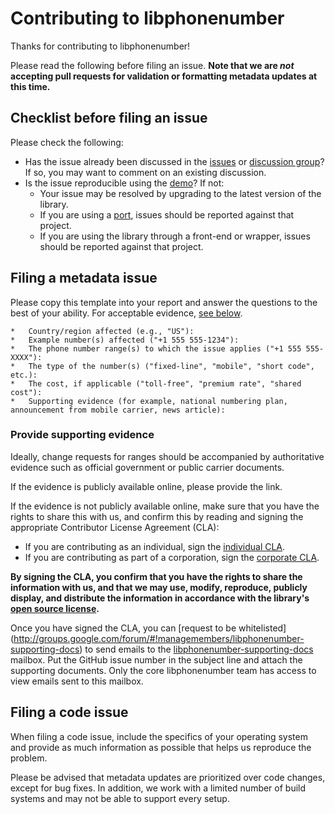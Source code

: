 # Contributing to libphonenumber

Thanks for contributing to libphonenumber!

Please read the following before filing an issue. **Note that we are _not_
accepting pull requests for validation or formatting metadata updates at this
time.**

## Checklist before filing an issue

Please check the following:
*   Has the issue already been discussed in the
    [issues](http://github.com/googlei18n/libphonenumber/issues) or [discussion
    group](https://groups.google.com/group/libphonenumber-discuss)? If so, you
    may want to comment on an existing discussion.
*   Is the issue reproducible using the
    [demo](http://libphonenumber.appspot.com/)? If not:
    *   Your issue may be resolved by upgrading to the latest version of the
        library.
    *   If you are using a
        [port](http://github.com/googlei18n/libphonenumber#third-party-ports),
        issues should be reported against that project.
    *   If you are using the library through a front-end or wrapper, issues
        should be reported against that project.

## Filing a metadata issue

Please copy this template into your report and answer the questions to the best of your ability.
For acceptable evidence, [see below](#provide-supporting-evidence).

``` nomarkdown
*   Country/region affected (e.g., "US"):
*   Example number(s) affected ("+1 555 555-1234"):
*   The phone number range(s) to which the issue applies ("+1 555 555-XXXX"):
*   The type of the number(s) ("fixed-line", "mobile", "short code", etc.):
*   The cost, if applicable ("toll-free", "premium rate", "shared cost"):
*   Supporting evidence (for example, national numbering plan, announcement from mobile carrier, news article):
```

### Provide supporting evidence

Ideally, change requests for ranges should be accompanied by authoritative
evidence such as official government or public carrier documents.

If the evidence is publicly available online, please provide the link.

If the evidence is not publicly available online, make sure that you have the
rights to share this with us, and confirm this by reading and signing the
appropriate Contributor License Agreement (CLA):

*   If you are contributing as an individual, sign the [individual
    CLA](http://cla.developers.google.com/about/google-individual?csw=1).
*   If you are contributing as part of a corporation, sign the [corporate
    CLA](http://developers.google.com/open-source/cla/corporate?csw=1).

**By signing the CLA, you confirm that you have the rights to share the
information with us, and that we may use, modify, reproduce, publicly display,
and distribute the information in accordance with the library's [open source
license](http://github.com/googlei18n/libphonenumber/blob/master/LICENSE).**

Once you have signed the CLA, you can [request to be whitelisted]
(http://groups.google.com/forum/#!managemembers/libphonenumber-supporting-docs)
to send emails to the
[libphonenumber-supporting-docs](mailto:libphonenumber-supporting-docs@googlegroups.com)
mailbox. Put the GitHub issue number in the subject line and attach the
supporting documents. Only the core libphonenumber team has access to view
emails sent to this mailbox.

## Filing a code issue

When filing a code issue, include the specifics of your operating system and
provide as much information as possible that helps us reproduce the problem.

Please be advised that metadata updates are prioritized over code changes,
except for bug fixes. In addition, we work with a limited number of build
systems and may not be able to support every setup.
